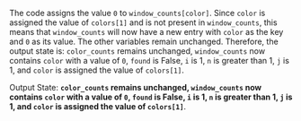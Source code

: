 The code assigns the value `0` to `window_counts[color]`. Since `color` is assigned the value of `colors[1]` and is not present in `window_counts`, this means that `window_counts` will now have a new entry with `color` as the key and `0` as its value. The other variables remain unchanged. Therefore, the output state is: `color_counts` remains unchanged, `window_counts` now contains `color` with a value of `0`, `found` is False, `i` is 1, `n` is greater than 1, `j` is 1, and `color` is assigned the value of `colors[1]`.

Output State: **`color_counts` remains unchanged, `window_counts` now contains `color` with a value of `0`, `found` is False, `i` is 1, `n` is greater than 1, `j` is 1, and `color` is assigned the value of `colors[1]`**.